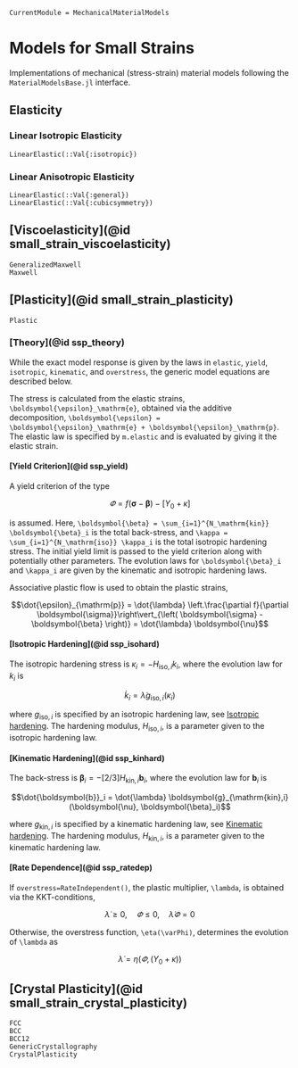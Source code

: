```@meta
CurrentModule = MechanicalMaterialModels
```
# Models for Small Strains
Implementations of mechanical (stress-strain) material models following 
the `MaterialModelsBase.jl` interface. 


## Elasticity
### Linear Isotropic Elasticity
```@docs 
LinearElastic(::Val{:isotropic})
```

### Linear Anisotropic Elasticity
```@docs 
LinearElastic(::Val{:general})
LinearElastic(::Val{:cubicsymmetry})
```

## [Viscoelasticity](@id small_strain_viscoelasticity)
```@docs
GeneralizedMaxwell
Maxwell
```

## [Plasticity](@id small_strain_plasticity)
```@docs
Plastic
```

### [Theory](@id ssp_theory)
While the exact model response is given by the laws in `elastic`, `yield`, `isotropic`, `kinematic`, and `overstress`,
the generic model equations are described below. 

The stress is calculated from the elastic strains, ``\boldsymbol{\epsilon}_\mathrm{e}``, obtained via the 
additive decomposition, ``\boldsymbol{\epsilon} = \boldsymbol{\epsilon}_\mathrm{e} + \boldsymbol{\epsilon}_\mathrm{p}``. 
The elastic law is specified by `m.elastic` and is evaluated by giving it the elastic strain. 

#### [Yield Criterion](@id ssp_yield)
A yield criterion of the type 
```math
\varPhi = f\left( \boldsymbol{\sigma} - \boldsymbol{\beta} \right) - \left[Y_0 + \kappa\right]
```
is assumed. Here, ``\boldsymbol{\beta} = \sum_{i=1}^{N_\mathrm{kin}} \boldsymbol{\beta}_i`` is the total back-stress, 
and ``\kappa = \sum_{i=1}^{N_\mathrm{iso}} \kappa_i`` is the total isotropic hardening stress. The initial yield limit 
is passed to the yield criterion along with potentially other parameters. 
The evolution laws for ``\boldsymbol{\beta}_i`` and ``\kappa_i`` are given by the kinematic and isotropic hardening laws.

Associative plastic flow is used to obtain the plastic strains,
```math
\dot{\epsilon}_{\mathrm{p}} = \dot{\lambda} \left.\frac{\partial f}{\partial \boldsymbol{\sigma}}\right\vert_{\left( \boldsymbol{\sigma} - \boldsymbol{\beta} \right)}
= \dot{\lambda} \boldsymbol{\nu}
```

#### [Isotropic Hardening](@id ssp_isohard)
The isotropic hardening stress is $\kappa_i = -H_{\mathrm{iso},i} k_i$, where the evolution law for $k_i$ is
```math
\dot{k}_i = \dot{\lambda} g_{\mathrm{iso},i}(\kappa_i)
```
where $g_{\mathrm{iso},i}$ is specified by an isotropic hardening law, see [Isotropic hardening](@ref). The hardening modulus, $H_{\mathrm{iso},i}$, is a parameter given to the isotropic hardening law. 

#### [Kinematic Hardening](@id ssp_kinhard)
The back-stress is $\boldsymbol{\beta}_i = - [2/3]H_{\mathrm{kin},i} \boldsymbol{b}_i$, where the evolution law for $\boldsymbol{b}_i$ is
```math
\dot{\boldsymbol{b}}_i = \dot{\lambda} \boldsymbol{g}_{\mathrm{kin},i}(\boldsymbol{\nu}, \boldsymbol{\beta}_i)
```
where $g_{\mathrm{kin},i}$ is specified by a kinematic hardening law, see  [Kinematic hardening](@ref). The hardening modulus, $H_{\mathrm{kin},i}$, is a parameter given to the kinematic hardening law. 

#### [Rate Dependence](@id ssp_ratedep)
If `overstress=RateIndependent()`, the plastic multiplier, ``\lambda``, is obtained via the KKT-conditions,
```math
\dot{\lambda} \geq 0, \quad \varPhi \leq 0, \quad \dot{\lambda}\varPhi = 0
```
Otherwise, the overstress function, ``\eta(\varPhi)``, determines the evolution of ``\lambda`` as 
```math
\dot{\lambda} = \eta(\varPhi, (Y_0 + \kappa))
```

## [Crystal Plasticity](@id small_strain_crystal_plasticity)

```@docs
FCC
BCC
BCC12
GenericCrystallography
CrystalPlasticity
```
